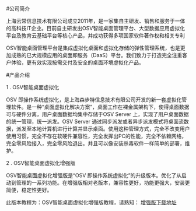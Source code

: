 #公司简介

上海云常信息技术有限公司成立2011年，是一家集自主研发、销售和服务于一体的高科技IT企业。目前自主研发出OSV智能桌面管理平台、大型数据应用虚拟化平台及教育云基础平台等核心产品，并成功获得多项国家软件著作权和相关专利

OSV智能桌面管理平台是集成虚拟化桌面和虚拟化存储的弹性管理系统，也是更加成熟的已大规模应用的桌面即服务（DaaS）平台。我们致力于打造完全注重客户体验，更有效实现按需交付及安全的桌面环境虚拟化产品。

 
#产品介绍

1 . OSV智能桌面虚拟化   

OSV 即操作系统虚拟化，是上海森步特信息技术有限公司开发的新一套虚拟化管理软件。是一种“桌面虚拟化解决方案”，桌面工作在裸金属架构下，使得桌面数据可与硬件分离，用户桌面数据均集中存储于OSV Server 上，实现了用户桌面数据的统一管理，统一派发。OSV Server 通过同步派发或者异步派发模式将桌面流数据，派发至本地计算机进行计算并显示桌面。使用这种管理方式，完全不改变用户使用习惯，完全不存在软硬件兼容性，完全发挥出PC的性能，完全不依赖网络，完全零风险接入，完全零风险退出。并且可以像安装杀毒软件一样简单的部署，维护。

2 . OSV智能桌面虚拟化增强版

OSV智能桌面虚拟化增强版是“OSV 即操作系统虚拟化”的升级版本。优化了从启动到管理的一系列功能。在增强版相对老版本，兼容性更好，功能更强大，安装更简便，稳定性更好。



此版本教程为：OSV智能桌面虚拟化增强版教程，请熟知：    [增强版下载地址](http://vpn.os-v.com:82/OSV_PLUS/)



